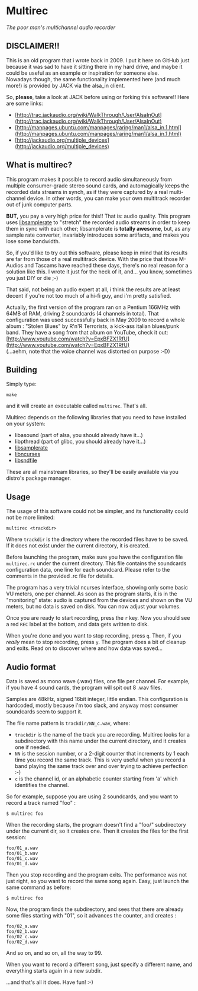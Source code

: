Multirec
========

*The poor man's multichannel audio recorder*

DISCLAIMER!! 
-------------

This is an old program that i wrote back in 2009. I put it here on GitHub just because it was sad to have it sitting there in my hard drive, and maybe it could be useful as an example or inspiration for someone else.  
Nowadays though, the same functionality implemented here (and much more!) is provided by JACK via the alsa_in client.  

So, **please**, take a look at JACK before using or forking this software!! Here are some links:

* [http://trac.jackaudio.org/wiki/WalkThrough/User/AlsaInOut](http://trac.jackaudio.org/wiki/WalkThrough/User/AlsaInOut)
* [http://manpages.ubuntu.com/manpages/raring/man1/alsa_in.1.html](http://manpages.ubuntu.com/manpages/raring/man1/alsa_in.1.html)
* [http://jackaudio.org/multiple_devices](http://jackaudio.org/multiple_devices)


What is multirec?
-----------------
This program makes it possible to record audio simultaneously from multiple consumer-grade stereo sound cards, and automagically keeps the recorded data streams in synch, as if they were captured by a real multi-channel device.
In other words, you can make your own multitrack recorder out of junk computer parts.

__BUT,__ you pay a very high price for this!! That is: audio quality. This program uses [libsamplerate](http://www.mega-nerd.com/SRC/index.html) to "stretch" the recorded audio streams in order to keep them in sync with each other; libsamplerate is __totally awesome__, but, as any sample rate converter, invariably introduces some artifacts, and makes you lose some bandwidth.

So, if you'd like to try out this software, please keep in mind that its results are far from those of a real multitrack device. With the price that those M-Audios and Tascams have reached these days, there's no real reason for a solution like this. I wrote it just for the heck of it, and... you know, sometimes you just DIY or die ;-)

That said, not being an audio expert at all, i think the results are at least decent if you're not too much of a hi-fi guy, and i'm pretty satisfied.

Actually, the first version of the program ran on a Pentium 166MHz with 64MB of RAM, driving 2 soundcards (4 channels in total). That configuration was used successfully back in May 2009 to record a whole album : "Stolen Blues" by R'n'R Terrorists, a kick-ass italian blues/punk band. They have a song from that album on YouTube, check it out: [http://www.youtube.com/watch?v=EpxBFZX1RfU](http://www.youtube.com/watch?v=EpxBFZX1RfU)  
(...aehm, note that the voice channel was distorted on purpose :-D)


Building
--------

Simply type:

    make

and it will create an executable called `multirec`. That's all.

Multirec depends on the following libraries that you need to have installed on your system:

* libasound (part of alsa, you should already have it...)
* libpthread (part of glibc, you should already have it...)
* [libsamplerate](http://www.mega-nerd.com/SRC/index.html)
* [libncurses](http://www.gnu.org/software/ncurses/)
* [libsndfile](http://www.mega-nerd.com/libsndfile/)

These are all mainstream libraries, so they'll be easily available via you distro's package manager. 


Usage
-----
The usage of this software could not be simpler, and its functionality could not be more limited:

    multirec <trackdir>

Where `trackdir` is the directory where the recorded files have to be saved. If it does not exist under the current directory, it is created.

Before launching the program, make sure you have the configuration file `multirec.rc` under the current directory. This file contains the soundcards configuration data, one line for each soundcard. Please refer to the comments in the provided .rc file for details.

The program has a very trivial ncurses interface, showing only some basic VU meters, one per channel. As soon as the program starts, it is in the "monitoring" state: audio is captured from the devices and shown on the VU meters, but no data is saved on disk. You can now adjust your volumes.

Once you are ready to start recording, press the `r` key. Now you should see a red `REC` label at the bottom, and data gets written to disk.

When you're done and you want to stop recording, press `q`. Then, if you _really_ mean to stop recording, press `y`. The program does a bit of cleanup and exits. Read on to discover where and how data was saved...

Audio format
------------

Data is saved as mono wave (.wav) files, one file per channel. For example, if you have 4 sound cards, the program will spit out 8 .wav files.

Samples are 48kHz, signed 16bit integer, little endian. This configuration is hardcoded, mostly because i'm too slack, and anyway most consumer soundcards seem to support it.

The file name pattern is `trackdir/NN_c.wav`, where:

 * `trackdir` is the name of the track you are recording. Multirec looks for a subdirectory with this name under the current directory, and it creates one if needed.
 * `NN` is the session number, or a 2-digit counter that increments by 1 each time you record the same track. This is very useful when you record a band playing the same track over and over trying to achieve perfection :-)
 * `c` is the channel id, or an alphabetic counter starting from 'a' which identifies the channel.

So for example, suppose you are using 2 soundcards, and you want to record a track named "foo" :

    $ multirec foo

When the recording starts, the program doesn't find a "foo/" subdirectory under the current dir, so it creates one. Then it creates the files for the first session:

    foo/01_a.wav
    foo/01_b.wav
    foo/01_c.wav
    foo/01_d.wav

Then you stop recording and the program exits. The performance was not just right, so you want to record the same song again. Easy, just launch the same command as before:

    $ multirec foo

Now, the program finds the subdirectory, and sees that there are already some files starting with "01", so it advances the counter, and creates :

    foo/02_a.wav
    foo/02_b.wav
    foo/02_c.wav
    foo/02_d.wav

And so on, and so on, all the way to 99.

When you want to record a different song, just specify a different name, and everything starts again in a new subdir.

...and that's all it does. Have fun! :-)
